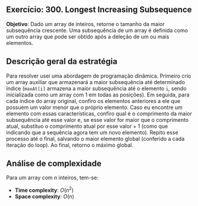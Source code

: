 ## Exercício: 300. Longest Increasing Subsequence
**Objetivo**: Dado um array de inteiros, retorne o tamanho da maior subsequência crescente. Uma subsequência de um array é definida como um outro array que pode ser obtido após a deleção de um ou mais elementos.

## Descrição geral da estratégia
Para resolver usei uma abordagem de programação dinâmica. Primeiro crio um array auxiliar que armazenará a maior subsequência até determinado índice (`maxAt[i]` armazena a maior subsequência até o elemento `i`, sendo inicializada como um array com 1 em todas as posições). Em seguida, para cada índice do array original, confiro os elementos anteriores a ele que possuem um valor menor que o próprio elemento. Caso eu encontre um elemento com essas características, confiro qual é o comprimento da maior subsequência até esse valor e, se esse valor for maior que o comprimento atual, substituo o comprimento atual por esse valor + 1 (como que indicando que a sequência agora tem um novo elemento). Repito esse processo até o final, salvando o maior elemento global (conferido a cada iteração do loop). Ao final, retorno o máximo global.

## Análise de complexidade
Para um array com $n$ inteiros, tem-se:
- **Time complexity**: $O(n^2)$ 
- **Space complexity**: $O(n)$
